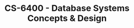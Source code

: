 ---
layout: course
title: CS-6400 - Database Systems Concepts & Design
aliases: DBS,  DBSD
course_id: CS-6400
permalink: /CS-6400/
avg_difficulty: 2.82
avg_rating: 2.59
avg_workload: 11.13
course_number: 6400
---